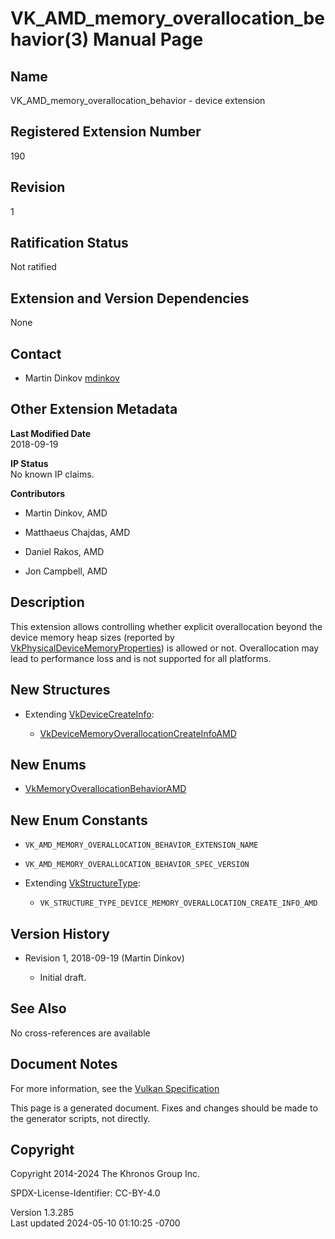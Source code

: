 # VK_AMD_memory_overallocation_behavior(3) Manual Page

## Name

VK_AMD_memory_overallocation_behavior - device extension



## <a href="#_registered_extension_number" class="anchor"></a>Registered Extension Number

190

## <a href="#_revision" class="anchor"></a>Revision

1

## <a href="#_ratification_status" class="anchor"></a>Ratification Status

Not ratified

## <a href="#_extension_and_version_dependencies" class="anchor"></a>Extension and Version Dependencies

None

## <a href="#_contact" class="anchor"></a>Contact

- Martin Dinkov <a
  href="https://github.com/KhronosGroup/Vulkan-Docs/issues/new?body=%5BVK_AMD_memory_overallocation_behavior%5D%20@mdinkov%0A*Here%20describe%20the%20issue%20or%20question%20you%20have%20about%20the%20VK_AMD_memory_overallocation_behavior%20extension*"
  target="_blank" rel="nofollow noopener"><em></em>mdinkov</a>

## <a href="#_other_extension_metadata" class="anchor"></a>Other Extension Metadata

**Last Modified Date**  
2018-09-19

**IP Status**  
No known IP claims.

**Contributors**  
- Martin Dinkov, AMD

- Matthaeus Chajdas, AMD

- Daniel Rakos, AMD

- Jon Campbell, AMD

## <a href="#_description" class="anchor"></a>Description

This extension allows controlling whether explicit overallocation beyond
the device memory heap sizes (reported by
[VkPhysicalDeviceMemoryProperties](https://registry.khronos.org/vulkan/specs/1.3-extensions/man/html/VkPhysicalDeviceMemoryProperties.html))
is allowed or not. Overallocation may lead to performance loss and is
not supported for all platforms.

## <a href="#_new_structures" class="anchor"></a>New Structures

- Extending [VkDeviceCreateInfo](https://registry.khronos.org/vulkan/specs/1.3-extensions/man/html/VkDeviceCreateInfo.html):

  - [VkDeviceMemoryOverallocationCreateInfoAMD](https://registry.khronos.org/vulkan/specs/1.3-extensions/man/html/VkDeviceMemoryOverallocationCreateInfoAMD.html)

## <a href="#_new_enums" class="anchor"></a>New Enums

- [VkMemoryOverallocationBehaviorAMD](https://registry.khronos.org/vulkan/specs/1.3-extensions/man/html/VkMemoryOverallocationBehaviorAMD.html)

## <a href="#_new_enum_constants" class="anchor"></a>New Enum Constants

- `VK_AMD_MEMORY_OVERALLOCATION_BEHAVIOR_EXTENSION_NAME`

- `VK_AMD_MEMORY_OVERALLOCATION_BEHAVIOR_SPEC_VERSION`

- Extending [VkStructureType](https://registry.khronos.org/vulkan/specs/1.3-extensions/man/html/VkStructureType.html):

  - `VK_STRUCTURE_TYPE_DEVICE_MEMORY_OVERALLOCATION_CREATE_INFO_AMD`

## <a href="#_version_history" class="anchor"></a>Version History

- Revision 1, 2018-09-19 (Martin Dinkov)

  - Initial draft.

## <a href="#_see_also" class="anchor"></a>See Also

No cross-references are available

## <a href="#_document_notes" class="anchor"></a>Document Notes

For more information, see the <a
href="https://registry.khronos.org/vulkan/specs/1.3-extensions/html/vkspec.html#VK_AMD_memory_overallocation_behavior"
target="_blank" rel="noopener">Vulkan Specification</a>

This page is a generated document. Fixes and changes should be made to
the generator scripts, not directly.

## <a href="#_copyright" class="anchor"></a>Copyright

Copyright 2014-2024 The Khronos Group Inc.

SPDX-License-Identifier: CC-BY-4.0

Version 1.3.285  
Last updated 2024-05-10 01:10:25 -0700
